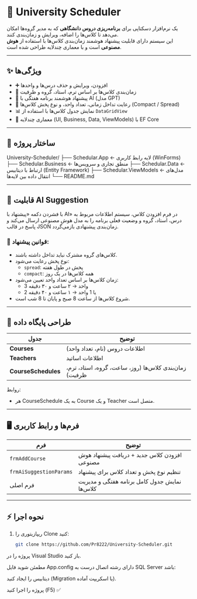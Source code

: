 # 🏫 University Scheduler

یک نرم‌افزار دسکتاپی برای **برنامه‌ریزی دروس دانشگاهی** که به مدیر گروه‌ها امکان می‌دهد تا کلاس‌ها را اضافه، ویرایش و زمان‌بندی کنند.  
این سیستم دارای قابلیت پیشنهاد هوشمند زمان‌بندی کلاس‌ها با استفاده از **هوش مصنوعی** است و با معماری چندلایه طراحی شده است.

---

## ✨ ویژگی‌ها

- ➕ افزودن، ویرایش و حذف درس‌ها و واحدها  
- 📅 زمان‌بندی کلاس‌ها بر اساس ترم، استاد، گروه و ظرفیت  
- 🤖 پیشنهاد هوشمند برنامه هفتگی با AI (مدل GPT)  
- 🧠 رعایت تداخل زمانی، تعداد واحد، و نوع پخش کلاس‌ها (Compact / Spread)  
- 📊 نمایش جدول کلاس‌ها با استفاده از `DataGridView`  
- 🧰 معماری چندلایه (UI, Business, Data, ViewModels) با EF Core

---

## 🧭 ساختار پروژه

University-Scheduler/
├── Schedular.App ← لایه رابط کاربری (WinForms)
├── Schedular.Business ← منطق تجاری و سرویس‌ها
├── Schedular.Data ← ارتباط با دیتابیس (Entity Framework)
├── Schedular.ViewModels ← مدل‌های انتقال داده بین لایه‌ها
└── README.md

---

## 🧠 قابلیت AI Suggestion

با فشردن دکمه «پیشنهاد با AI» در فرم افزودن کلاس، سیستم اطلاعات مربوط به درس، استاد، گروه و وضعیت فعلی برنامه را به مدل هوش مصنوعی ارسال می‌کند و پاسخ در قالب JSON زمان‌بندی پیشنهادی بازمی‌گردد.

### 📝 قوانین پیشنهاد:
- کلاس‌های گروه مشترک نباید تداخل داشته باشند.  
- نوع پخش رعایت می‌شود:
  - `spread`: پخش در طول هفته
  - `compact`: همه کلاس‌ها در یک روز  
- زمان کلاس‌ها بر اساس تعداد واحد تعیین می‌شود:
  - 3 واحد → ۲ ساعت و ۳۰ دقیقه  
  - 2 یا 1 واحد → ۱ ساعت و ۴۰ دقیقه  
- شروع کلاس‌ها از ساعت 8 صبح و پایان تا 8 شب است.  

---

## 🧱 طراحی پایگاه داده
| جدول        | توضیح |
|-------------|-------|
| **Courses** | اطلاعات دروس (نام، تعداد واحد) |
| **Teachers** | اطلاعات اساتید |
| **CourseSchedules** | زمان‌بندی کلاس‌ها (روز، ساعت، گروه، استاد، ترم، ظرفیت) |

روابط:
- هر CourseSchedule به یک Course و یک Teacher متصل است.

---

## 🖥️ فرم‌ها و رابط کاربری

| فرم | توضیح |
|-----|-------|
| `frmAddCourse` | افزودن کلاس جدید + دریافت پیشنهاد هوش مصنوعی |
| `frmAiSuggestionParams` | تنظیم نوع پخش و تعداد کلاس برای پیشنهاد |
| فرم اصلی | نمایش جدول کامل برنامه هفتگی و مدیریت کلاس‌ها |

---

## ⚡ نحوه اجرا

1. ریپازیتوری را Clone کنید:

   ```bash
   git clone https://github.com/Pr8222/University-Scheduler.git
پروژه را در Visual Studio باز کنید.

مطمئن شوید فایل App.config دارای رشته اتصال درست به SQL Server باشد:

<connectionStrings>
  <add name="UniversitySchedular_DBEntities" 
       connectionString="Data Source=.;Initial Catalog=UniversitySchedulerDB;Integrated Security=True"
       providerName="System.Data.SqlClient"/>
</connectionStrings>
دیتابیس را ایجاد کنید (Migration یا اسکریپت آماده).

پروژه را اجرا کنید (F5) ✅
